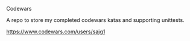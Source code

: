 Codewars

A repo to store my completed codewars katas and supporting unittests.

https://www.codewars.com/users/sajg1

